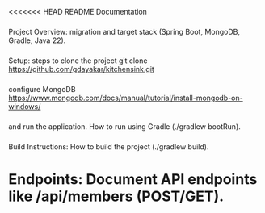 <<<<<<< HEAD
README Documentation

### 
Project Overview: migration and target stack (Spring Boot, MongoDB, Gradle, Java 22).

### 
Setup: steps to clone the project
git clone https://github.com/gdayakar/kitchensink.git

###
configure MongoDB
https://www.mongodb.com/docs/manual/tutorial/install-mongodb-on-windows/

###
and run the application. How to run using Gradle 
(./gradlew bootRun).


### 
Build Instructions:
How to build the project (./gradlew build).

### 
Endpoints: Document API endpoints like /api/members (POST/GET).
=======